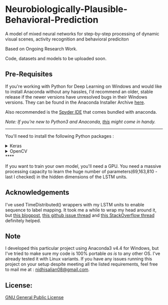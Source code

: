 # Neurobiologically-Plausible-Behavioral-Prediction
A model of mixed neural networks for step-by-step processing of dynamic visual scenes, activity recognition and behavioral prediciton

Based on Ongoing Research Work.

Code, datasets and models to be uploaded soon. 

## Pre-Requisites 

If you're working with Python for Deep Learning on Windows and would like to install Anaconda without any hassles, I'd recommend an older, stable release if the newer versions have unresolved bugs in their Windows versions. They can be found in the Anaconda Installer Archive [here](https://repo.continuum.io/archive/). 

Also recommended is the [Spyder IDE](https://anaconda.org/anaconda/spyder) that comes bundled with anaconda. 

_Note: If you're new to Python3 and Anaconda, [this](https://www.listendata.com/2017/05/python-data-science.html) might come in handy._
****

You'll need to install the following Python packages :
 <details>
 <summary>Keras</summary>
 This line should let you [install Keras]((https://anaconda.org/conda-forge/keras)) (I used v2.1.5):
 
 ```swift
 conda install -c conda-forge keras 
 ```
 </details>
 <details>
 <summary>OpenCV</summary>
 This line should let you [install OpenCV](https://anaconda.org/conda-forge/opencv) (I used v3.4.1):  
 
 ```swift
 conda install -c conda-forge opencv
 ```
 ( _Linux Users- a common issue with OpenCV - resolved [here](https://github.com/conda-forge/opencv-feedstock/issues/43)_)
 </details>
****

If you want to train your own model, you'll need a GPU. You need a massive processing capacity to learn the huge number of parameters(69,163,810 - last I checked) in the hidden dimensions of the LSTM units.

## Acknowledgements

I've used TimeDistributed() wrappers with my LSTM units to enable sequence to label mapping. It took me a while to wrap my head around it, but [this blogpost](https://machinelearningmastery.com/timedistributed-layer-for-long-short-term-memory-networks-in-python/), [this github issue thread](https://github.com/keras-team/keras/issues/1029) and [this StackOverflow thread](https://stackoverflow.com/questions/46859712/confused-about-how-to-implement-time-distributed-lstm-lstm) definitely helped.

## Note

I developed this particular project using Anaconda3 v4.4 for Windows, but I've tried to make sure my code is 100% portable _as is_ to any other OS. I've already tested it with Linux variants. If you have any issues running this project on your setup despite meeting all the listed requirements, feel free to mail me at : <nidhisalian08@gmail.com>.

## License:

[GNU General Public License](./LICENSE)
